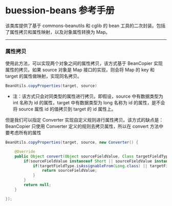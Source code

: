 # buession-beans 参考手册


该类库提供了基于 commons-beanutils 和 cglib 的 bean 工具的二次封装。包括了属性拷贝和属性映射，以及对象属性转换为 Map。


---


### **属性拷贝**

使用此方法，可以实现两个对象之间的属性拷贝，该方式基于 BeanCopier 实现属性的拷贝。如果 source 对象是 Map 接口的实现，则会将 Map 的 key 和 target 的属性做映射，实现同名拷贝。

```java
BeanUtils.copyProperties(target, source)
```

* 注：该方式只会对同类型的属性进行拷贝。即假设，source 中有数据类型为 int 名称为 id 的属性，target 中有数据类型为 long 名称为 id 的属性，是不会将 source 属性 id 的值拷贝到 target 的 id 属性上。


但是我们可以指定 Converter 实现自定义规则进行属性拷贝。该方式的缺点是：BeanCopier 只使用 Converter 定义的规则去拷贝属性，所以在 convert 方法中要考虑所有的属性

```java
BeanUtils.copyProperties(target, source, new Converter() {

	@Override
	public Object convert(Object sourceFieldValue, Class targetFieldType, Object targetSetter){
		if(sourceFieldValue instanceof Short || sourceFieldValue instanceof Integer){
			if(targetFieldType.isAssignableFrom(Long.class) || targetFieldType.isAssignableFrom(long.class)){
				return sourceFieldValue;
			}
		}
		return null;
	}

});
```